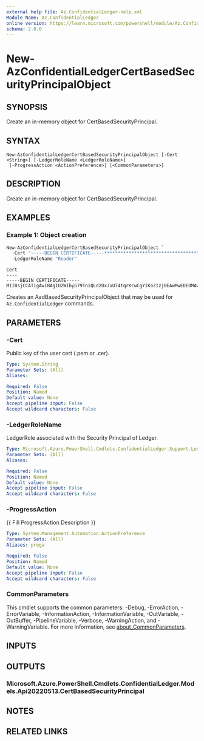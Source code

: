 ```yaml
---
external help file: Az.ConfidentialLedger-help.xml
Module Name: Az.ConfidentialLedger
online version: https://learn.microsoft.com/powershell/module/Az.ConfidentialLedger/new-AzConfidentialLedgerCertBasedSecurityPrincipalObject
schema: 2.0.0
---
```


# New-AzConfidentialLedgerCertBasedSecurityPrincipalObject

## SYNOPSIS
Create an in-memory object for CertBasedSecurityPrincipal.

## SYNTAX

```
New-AzConfidentialLedgerCertBasedSecurityPrincipalObject [-Cert <String>] [-LedgerRoleName <LedgerRoleName>]
 [-ProgressAction <ActionPreference>] [<CommonParameters>]
```

## DESCRIPTION
Create an in-memory object for CertBasedSecurityPrincipal.

## EXAMPLES

### Example 1: Object creation
```powershell
New-AzConfidentialLedgerCertBasedSecurityPrincipalObject `
  -Cert "-----BEGIN CERTIFICATE-----********************************************************************************************************************************************************************************************************************************************************************************************************************************************************************************************************************************************************************************************************************************************************************************************************-----END CERTIFICATE-----" `
  -LedgerRoleName "Reader"
```

```output
Cert
----
-----BEGIN CERTIFICATE-----MIIBsjCCATigAwIBAgIUZWIbyG79TniQLd2UxJuU74tqrKcwCgYIKoZIzj0EAwMwEDEOMAwGA1UEAwwFdXNlcjAwHhc…
```

Creates an AadBasedSecurityPrincipalObject that may be used for `Az.ConfidentialLedger` commands.

## PARAMETERS

### -Cert
Public key of the user cert (.pem or .cer).

```yaml
Type: System.String
Parameter Sets: (All)
Aliases:

Required: False
Position: Named
Default value: None
Accept pipeline input: False
Accept wildcard characters: False
```

### -LedgerRoleName
LedgerRole associated with the Security Principal of Ledger.

```yaml
Type: Microsoft.Azure.PowerShell.Cmdlets.ConfidentialLedger.Support.LedgerRoleName
Parameter Sets: (All)
Aliases:

Required: False
Position: Named
Default value: None
Accept pipeline input: False
Accept wildcard characters: False
```

### -ProgressAction
{{ Fill ProgressAction Description }}

```yaml
Type: System.Management.Automation.ActionPreference
Parameter Sets: (All)
Aliases: proga

Required: False
Position: Named
Default value: None
Accept pipeline input: False
Accept wildcard characters: False
```

### CommonParameters
This cmdlet supports the common parameters: -Debug, -ErrorAction, -ErrorVariable, -InformationAction, -InformationVariable, -OutVariable, -OutBuffer, -PipelineVariable, -Verbose, -WarningAction, and -WarningVariable. For more information, see [about_CommonParameters](http://go.microsoft.com/fwlink/?LinkID=113216).

## INPUTS

## OUTPUTS

### Microsoft.Azure.PowerShell.Cmdlets.ConfidentialLedger.Models.Api20220513.CertBasedSecurityPrincipal

## NOTES

## RELATED LINKS
